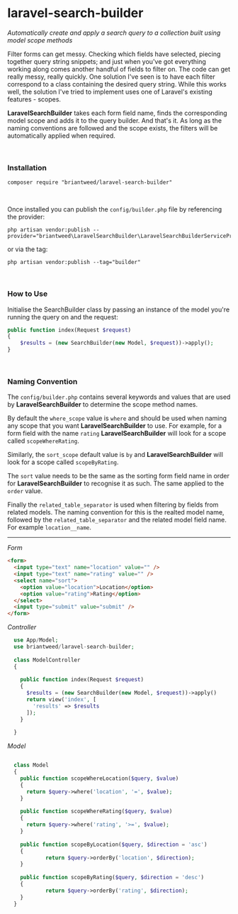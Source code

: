 # laravel-search-builder

*Automatically create and apply a search query to a collection built using model scope methods*

Filter forms can get messy. Checking which fields have selected, piecing together query string snippets; and just when you've got everything working along comes another handful of fields to filter on. The code can get really messy, really quickly. One solution I've seen is to have each filter correspond to a class containing the desired query string. While this works well, the solution I've tried to implement uses one of Laravel's existing features - scopes.

**LaravelSearchBuilder** takes each form field name, finds the corresponding model scope and adds it to the query builder. And that's it. As long as the naming conventions are followed and the scope exists, the filters will be automatically applied when required.

<br/>

### Installation

```
composer require "briantweed/laravel-search-builder"
```
<br>

Once installed you can publish the `config/builder.php` file by referencing the provider:
```
php artisan vendor:publish --provider="briantweed\LaravelSearchBuilder\LaravelSearchBuilderServiceProvider"
```
or via the tag:
```
php artisan vendor:publish --tag="builder"
```

<br>

### How to Use

Initialise the SearchBuilder class by passing an instance of the model you're running the query on and the request:

```php
public function index(Request $request)
{
    $results = (new SearchBuilder(new Model, $request))->apply();
}
```

<br>

### Naming Convention

The `config/builder.php` contains several keywords and values that are used by **LaravelSearchBuilder** to determine the scope method names.

By default the `where_scope` value is `where` and should be used when naming any scope that you want **LaravelSearchBuilder** to use. For example, for a form field with the name `rating` **LaravelSearchBuilder** will look for a scope called `scopeWhereRating`.

Similarly, the `sort_scope` default value is `by` and **LaravelSearchBuilder** will look for a scope called `scopeByRating`.

The `sort` value needs to be the same as the sorting form field name in order for  **LaravelSearchBuilder** to recognise it as such. The same applied to the `order` value.

Finally the `related_table_separator` is used when filtering by fields from related models. The naming convention for this is the realted model name, followed by the `related_table_separator` and the related model field name. For example `location__name`.


---

*Form*
```html 
<form>
  <input type="text" name="location" value="" />
  <input type="text" name="rating" value="" />
  <select name="sort">
    <option value="location">Location</option>
    <option value="rating">Rating</option>
  </select>
  <input type="submit" value="submit" />
</form>
```

*Controller*
```php 
  use App/Model;
  use briantweed/laravel-search-builder;
  
  class ModelController
  {
  
    public function index(Request $request)
    {
      $results = (new SearchBuilder(new Model, $request))->apply()
      return view('index', [
        'results' => $results
      ]);
    }
    
  }
```

*Model*
```php

  class Model
  {
    public function scopeWhereLocation($query, $value)
    {
      return $query->where('location', '=', $value);
    }
    
    public function scopeWhereRating($query, $value)
    {
      return $query->where('rating', '>=', $value);
    }
    
    public function scopeByLocation($query, $direction = 'asc')
    {
    		return $query->orderBy('location', $direction);
    }
    
    public function scopeByRating($query, $direction = 'desc')
    {
    		return $query->orderBy('rating', $direction);
    }
  }
```
